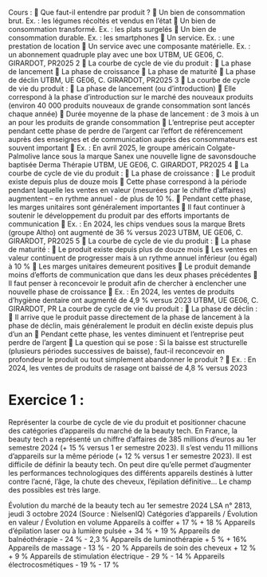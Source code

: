 Cours :
 Que faut-il entendre par produit ?
 Un bien de consommation brut. Ex. : les légumes
récoltés et vendus en l’état
 Un bien de consommation transformé. Ex. : les
plats surgelés
 Un bien de consommation durable. Ex. : les
smartphones
 Un service. Ex. : une prestation de location
 Un service avec une composante matérielle. Ex. :
un abonnement quadruple play avec une box
UTBM, UE GE06, C. GIRARDOT, PR2025 2
 La courbe de cycle de vie du produit :
 La phase de lancement
 La phase de croissance
 La phase de maturité
 La phase de déclin
UTBM, UE GE06, C. GIRARDOT, PR2025 3
 La courbe de cycle de vie du produit :
 La phase de lancement (ou d’introduction)
 Elle correspond à la phase d’introduction sur le marché des
nouveaux produits (environ 40 000 produits nouveaux de
grande consommation sont lancés chaque année)
 Durée moyenne de la phase de lancement : de 3 mois à un an
pour les produits de grande consommation
 L’entreprise peut accepter pendant cette phase de perdre de
l’argent car l’effort de référencement auprès des enseignes et
de communication auprès des consommateurs est souvent
important
 Ex. : En avril 2025, le groupe américain Colgate-Palmolive
lance sous la marque Sanex une nouvelle ligne de savonsdouche baptisée Derma Thérapie
UTBM, UE GE06, C. GIRARDOT, PR2025 4
 La courbe de cycle de vie du produit :
 La phase de croissance :
 Le produit existe depuis plus de douze mois
 Cette phase correspond à la période pendant laquelle les
ventes en valeur (mesurées par le chiffre d’affaires)
augmentent – en rythme annuel - de plus de 10 %.
 Pendant cette phase, les marges unitaires sont
généralement importantes
 Il faut continuer à soutenir le développement du produit
par des efforts importants de communication
 Ex. : En 2024, les chips vendues sous la marque Brets
(groupe Altho) ont augmenté de 36 % versus 2023
UTBM, UE GE06, C. GIRARDOT, PR2025 5
 La courbe de cycle de vie du produit :
 La phase de maturité :
 Le produit existe depuis plus de douze mois
 Les ventes en valeur continuent de progresser mais à un
rythme annuel inférieur (ou égal) à 10 %
 Les marges unitaires demeurent positives
 Le produit demande moins d’efforts de communication
que dans les deux phases précédentes
 Il faut penser à reconcevoir le produit afin de chercher à
enclencher une nouvelle phase de croissance
 Ex. : En 2024, les ventes de produits d’hygiène dentaire
ont augmenté de 4,9 % versus 2023
UTBM, UE GE06, C. GIRARDOT, PR
La courbe de cycle de vie du produit :
 La phase de déclin :
 Il arrive que le produit passe directement de la phase de
lancement à la phase de déclin, mais généralement le
produit en déclin existe depuis plus d’un an
 Pendant cette phase, les ventes diminuent et l’entreprise
peut perdre de l’argent
 La question qui se pose : Si la baisse est structurelle
(plusieurs périodes successives de baisse), faut-il
reconcevoir en profondeur le produit ou tout simplement
abandonner le produit ?
 Ex. : En 2024, les ventes de produits de rasage ont
baissé de 4,8 % versus 2023


# Exercice 1 :

Représenter la courbe de cycle de vie du produit et positionner chacune des
catégories d’appareils du marché de la beauty tech.
En France, la beauty tech a représenté un chiffre d’affaires de 385 millions d’euros au 1er
semestre 2024 (+ 15 % versus 1
er semestre 2023). Il s’est vendu 11 millions d’appareils sur la
même période (+ 12 % versus 1
er semestre 2023).
Il est difficile de définir la beauty tech. On peut dire qu’elle permet d’augmenter les
performances technologiques des différents appareils destinés à lutter contre l’acné, l’âge, la
chute des cheveux, l’épilation définitive… Le champ des possibles est très large.

Évolution du marché de la beauty tech au 1er semestre 2024
LSA n° 2813, jeudi 3 octobre 2024
(Source : NielsenIQ)
Catégories d’appareils / Évolution en
valeur / Évolution en volume
Appareils à coiffer + 17 % + 18 %
Appareils d’épilation laser ou à lumière pulsée + 34 % + 19 %
Appareils de balnéothérapie - 24 % - 2,3 %
Appareils de luminothérapie + 5 % + 16%
Appareils de massage - 13 % - 20 %
Appareils de soin des cheveux + 12 % + 9 %
Appareils de stimulation électrique - 29 % - 14 %
Appareils électrocosmétiques - 19 % - 17 %